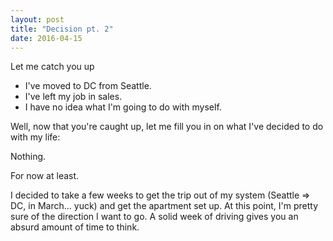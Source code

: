```yaml
---
layout: post
title: "Decision pt. 2"
date: 2016-04-15
---
```


Let me catch you up

- I've moved to DC from Seattle.
- I've left my job in sales.
- I have no idea what I'm going to do with myself.

Well, now that you're caught up, let me fill you in on what I've decided to do with my life:

Nothing.

For now at least.

I decided to take a few weeks to get the trip out of my system (Seattle ⇒ DC, in March... yuck) and get the apartment set up. At this point, I'm pretty sure of the direction I want to go. A solid week of driving gives you an absurd amount of time to think.
